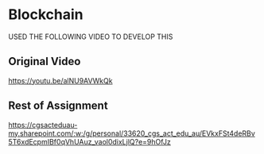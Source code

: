 #  Blockchain

USED THE FOLLOWING VIDEO TO DEVELOP THIS

## Original Video

https://youtu.be/alNU9AVWkQk


## Rest of Assignment
https://cgsacteduau-my.sharepoint.com/:w:/g/personal/33620_cgs_act_edu_au/EVkxFSt4deRBv5T6xdEcpmIBf0qVhUAuz_vaol0dixLjlQ?e=9hOfJz

